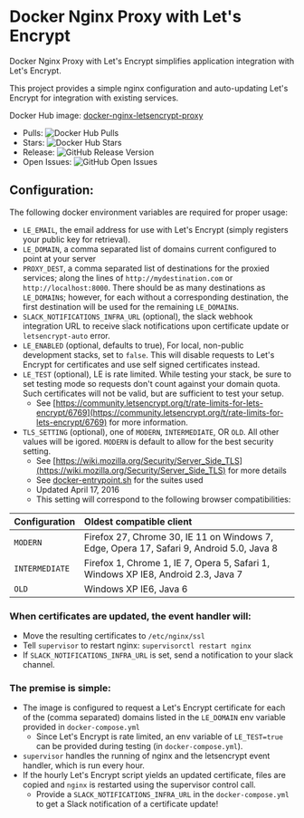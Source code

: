 # Docker Nginx Proxy with Let's Encrypt
Docker Nginx Proxy with Let's Encrypt simplifies application integration with Let's Encrypt.

This project provides a simple nginx configuration and auto-updating Let's Encrypt for integration with existing services. 

Docker Hub image: [docker-nginx-letsencrypt-proxy](https://hub.docker.com/r/annixa/docker-nginx-letsencrypt-proxy/)

- Pulls: ![Docker Hub Pulls](https://img.shields.io/docker/pulls/annixa/docker-nginx-letsencrypt-proxy.svg)
- Stars: ![Docker Hub Stars](https://img.shields.io/docker/stars/annixa/docker-nginx-letsencrypt-proxy.svg)
- Release: ![GitHub Release Version](https://img.shields.io/github/release/annixa/docker-nginx-letsencrypt-proxy.svg)
- Open Issues: ![GitHub Open Issues](https://img.shields.io/github/issues/annixa/docker-nginx-letsencrypt-proxy.svg)


## Configuration:
The following docker environment variables are required for proper usage:
- `LE_EMAIL`, the email address for use with Let's Encrypt (simply registers your public key for retrieval).
- `LE_DOMAIN`, a comma separated list of domains current configured to point at your server
- `PROXY_DEST`, a comma separated list of destinations for the proxied services; along the lines of `http://mydestination.com` or `http://localhost:8000`. There should be as many destinations as `LE_DOMAIN`s; however, for each without a corresponding destination, the first destination will be used for the remaining `LE_DOMAIN`s.
- `SLACK_NOTIFICATIONS_INFRA_URL` (optional), the slack webhook integration URL to receive slack notifications upon certificate update or `letsencrypt-auto` error.
- `LE_ENABLED` (optional, defaults to true), For local, non-public development stacks, set to `false`. This will disable requests to Let's Encrypt for certificates and use self signed certificates instead.
- `LE_TEST` (optional), LE is rate limited. While testing your stack, be sure to set testing mode so requests don't count against your domain quota. Such certificates will not be valid, but are sufficient to test your setup.
  - See [https://community.letsencrypt.org/t/rate-limits-for-lets-encrypt/6769](https://community.letsencrypt.org/t/rate-limits-for-lets-encrypt/6769) for more information.
- `TLS_SETTING` (optional), one of `MODERN`, `INTERMEDIATE`, OR `OLD`. All other values will be igored. `MODERN` is default to allow for the best security setting.
  - See [https://wiki.mozilla.org/Security/Server_Side_TLS](https://wiki.mozilla.org/Security/Server_Side_TLS) for more details
  - See [docker-entrypoint.sh](https://github.com/Annixa/docker-nginx-letsencrypt-proxy/blob/master/docker-entrypoint.sh) for the suites used
  - Updated April 17, 2016
  - This setting will correspond to the following browser compatibilities:
  
| Configuration | Oldest compatible client | 
| ------------- |:------------------------|
| `MODERN` | Firefox 27, Chrome 30, IE 11 on Windows 7, Edge, Opera 17, Safari 9, Android 5.0, Java 8 |
| `INTERMEDIATE` |	Firefox 1, Chrome 1, IE 7, Opera 5, Safari 1, Windows XP IE8, Android 2.3, Java 7 |
| `OLD` |	Windows XP IE6, Java 6 | 

### When certificates are updated, the event handler will:
- Move the resulting certificates to `/etc/nginx/ssl`
- Tell `supervisor` to restart nginx: `supervisorctl restart nginx`
- If `SLACK_NOTIFICATIONS_INFRA_URL` is set, send a notification to your slack channel.


### The premise is simple:
- The image is configured to request a Let's Encrypt certificate for each of the (comma separated) domains listed in the `LE_DOMAIN` env variable provided in `docker-compose.yml`
  - Since Let's Encrypt is rate limited, an env variable of `LE_TEST=true` can be provided during testing (in `docker-compose.yml`).
- `supervisor` handles the running of nginx and the letsencrypt event handler, which is run every hour.
- If the hourly Let's Encrypt script yields an updated certificate, files are copied and `nginx` is restarted using the supervisor control call.
  - Provide a `SLACK_NOTIFICATIONS_INFRA_URL` in the `docker-compose.yml` to get a Slack notification of a certificate update!
